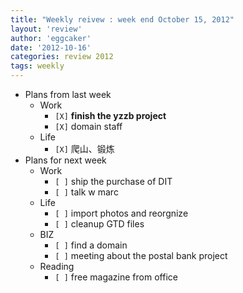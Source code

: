 ```yaml
---
title: "Weekly reivew : week end October 15, 2012" 
layout: 'review'
author: 'eggcaker'
date: '2012-10-16'
categories: review 2012
tags: weekly
---
```



  * Plans from last week 
    * Work 
      * `[X]` **finish the yzzb project**
      * `[X]` domain staff 
    * Life 
      * `[X]` 爬山、锻炼 
  * Plans for next week 
    * Work 
      * `[ ]` ship the purchase of DIT 
      * `[ ]` talk w marc 
    * Life 
      * `[ ]` import photos and reorgnize 
      * `[ ]` cleanup GTD files 
    * BIZ 
      * `[ ]` find a domain 
      * `[ ]` meeting about the postal bank project 
    * Reading 
      * `[ ]` free magazine from office 

